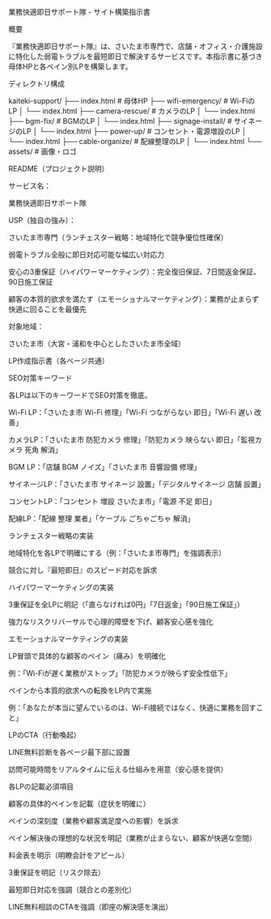 業務快適即日サポート隊 - サイト構築指示書

概要

『業務快適即日サポート隊』は、さいたま市専門で、店舗・オフィス・介護施設に特化した弱電トラブルを最短即日で解決するサービスです。本指示書に基づき母体HPと各ペイン別LPを構築します。

ディレクトリ構成

kaiteki-support/
├── index.html                 # 母体HP
├── wifi-emergency/            # Wi-FiのLP
│     └── index.html
├── camera-rescue/             # カメラのLP
│     └── index.html
├── bgm-fix/                   # BGMのLP
│     └── index.html
├── signage-install/           # サイネージのLP
│     └── index.html
├── power-up/                  # コンセント・電源増設のLP
│     └── index.html
├── cable-organize/            # 配線整理のLP
│     └── index.html
└── assets/                    # 画像・ロゴ

README（プロジェクト説明）

サービス名：

業務快適即日サポート隊

USP（独自の強み）：

さいたま市専門（ランチェスター戦略：地域特化で競争優位性確保）

弱電トラブル全般に即日対応可能な幅広い対応力

安心の3重保証（ハイパワーマーケティング）：完全復旧保証、7日間返金保証、90日施工保証

顧客の本質的欲求を満たす（エモーショナルマーケティング）：業務が止まらず快適に回ることを最優先

対象地域：

さいたま市（大宮・浦和を中心としたさいたま市全域）

LP作成指示書（各ページ共通）

SEO対策キーワード

各LPは以下のキーワードでSEO対策を徹底。

Wi-Fi LP：「さいたま市 Wi-Fi 修理」「Wi-Fi つながらない 即日」「Wi-Fi 遅い 改善」

カメラLP：「さいたま市 防犯カメラ 修理」「防犯カメラ 映らない 即日」「監視カメラ 死角 解消」

BGM LP：「店舗 BGM ノイズ」「さいたま市 音響設備 修理」

サイネージLP：「さいたま市 サイネージ 設置」「デジタルサイネージ 店舗 設置」

コンセントLP：「コンセント 増設 さいたま市」「電源 不足 即日」

配線LP：「配線 整理 業者」「ケーブル ごちゃごちゃ 解消」

ランチェスター戦略の実装

地域特化を各LPで明確にする（例：「さいたま市専門」を強調表示）

競合に対し『最短即日』のスピード対応を訴求

ハイパワーマーケティングの実装

3重保証を全LPに明記（「直らなければ0円」「7日返金」「90日施工保証」）

強力なリスクリバーサルで心理的障壁を下げ、顧客安心感を強化

エモーショナルマーケティングの実装

LP冒頭で具体的な顧客のペイン（痛み）を明確化

例：「Wi-Fiが遅く業務がストップ」「防犯カメラが映らず安全性低下」

ペインから本質的欲求への転換をLP内で実施

例：「あなたが本当に望んでいるのは、Wi-Fi接続ではなく、快適に業務を回すこと」

LPのCTA（行動喚起）

LINE無料診断を各ページ最下部に設置

訪問可能時間をリアルタイムに伝える仕組みを用意（安心感を提供）

各LPの記載必須項目

顧客の具体的ペインを記載（症状を明確に）

ペインの深刻度（業務や顧客満足度への影響）を訴求

ペイン解決後の理想的な状況を明記（業務が止まらない、顧客が快適な空間）

料金表を明示（明瞭会計をアピール）

3重保証を明記（リスク除去）

最短即日対応を強調（競合との差別化）

LINE無料相談のCTAを強調（即座の解決感を演出）


